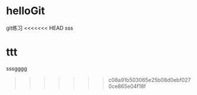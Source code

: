 # helloGit
git练习
<<<<<<< HEAD
sss

ttt
=======
sssgggg
>>>>>>> c08a91b503065e25b08d0ebf0270ce865e04f18f
